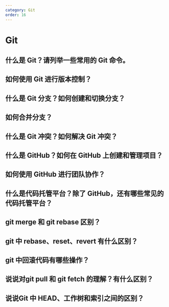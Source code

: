 ```yaml
---
category: Git
order: 16
---
```

<script setup>
import NavHead from "../components/NavHead.vue";
</script>
<nav-head link="/article/前端面试题合集/read.html">
</nav-head>

# Git

## 什么是 Git？请列举一些常用的 Git 命令。
## 如何使用 Git 进行版本控制？
## 什么是 Git 分支？如何创建和切换分支？
## 如何合并分支？
## 什么是 Git 冲突？如何解决 Git 冲突？
## 什么是 GitHub？如何在 GitHub 上创建和管理项目？
## 如何使用 GitHub 进行团队协作？
## 什么是代码托管平台？除了 GitHub，还有哪些常见的代码托管平台？

## git merge 和 git rebase 区别？

## git 中 rebase、reset、revert 有什么区别？

## git 中回滚代码有哪些操作？

## 说说对git pull 和 git fetch 的理解？有什么区别？

## 说说Git 中 HEAD、工作树和索引之间的区别？
